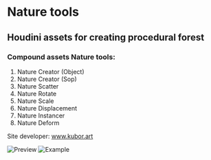 # Nature tools
## Houdini assets for creating procedural forest

### Compound assets Nature tools:
1. Nature Creator (Object)
2. Nature Creator (Sop)
3. Nature Scatter
4. Nature Rotate
5. Nature Scale
6. Nature Displacement
7. Nature Instancer
8. Nature Deform

Site developer: www.kubor.art

![Preview](https://github.com/shvetsov-art/nature_tools/blob/master/Preview.jpg)
![Example](https://github.com/shvetsov-art/nature_tools/blob/master/examles/Nature%20tools%20customize%20preview.gif)
